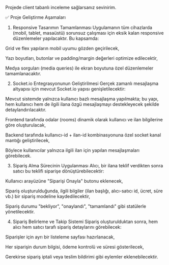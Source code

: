Projede client tabanlı inceleme sağlarsanız sevinirim.

✅ Proje Geliştirme Aşamaları
1. Responsive Tasarımın Tamamlanması
Uygulamanın tüm cihazlarda (mobil, tablet, masaüstü) sorunsuz çalışması için eksik kalan responsive düzenlemeler yapılacaktır. Bu kapsamda:

Grid ve flex yapıların mobil uyumu gözden geçirilecek,

Yazı boyutları, butonlar ve padding/margin değerleri optimize edilecektir,

Medya sorguları (media queries) ile ekran boyutuna özel düzenlemeler tamamlanacaktır.

2. Socket.io Entegrasyonunun Geliştirilmesi
Gerçek zamanlı mesajlaşma altyapısı için mevcut Socket.io yapısı genişletilecektir:

Mevcut sistemde yalnızca kullanıcı bazlı mesajlaşma yapılmakta; bu yapı, hem kullanıcı hem de ilgili ilana özgü mesajlaşmayı destekleyecek şekilde detaylandırılacaktır.

Frontend tarafında odalar (rooms) dinamik olarak kullanıcı ve ilan bilgilerine göre oluşturulacak,

Backend tarafında kullanıcı-id + ilan-id kombinasyonuna özel socket kanal mantığı geliştirilecek,

Böylece kullanıcılar yalnızca ilgili ilan için yapılan mesajlaşmaları görebilecek.

3. Sipariş Alma Sürecinin Uygulanması
Alıcı, bir ilana teklif verdikten sonra satıcı bu teklifi siparişe dönüştürebilecektir:

Kullanıcı arayüzüne "Siparişi Onayla" butonu eklenecek,

Sipariş oluşturulduğunda, ilgili bilgiler (ilan başlığı, alıcı-satıcı id, ücret, süre vb.) bir sipariş modeline kaydedilecektir,

Sipariş durumu "bekliyor", "onaylandı", "tamamlandı" gibi statülerle yönetilecektir.

4. Sipariş Belirleme ve Takip Sistemi
Sipariş oluşturulduktan sonra, hem alıcı hem satıcı tarafı sipariş detaylarını görebilecek:

Siparişler için ayrı bir listeleme sayfası hazırlanacak,

Her siparişin durum bilgisi, ödeme kontrolü ve süresi gösterilecek,

Gerekirse sipariş iptali veya teslim bildirimi gibi eylemler eklenebilecektir.

